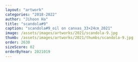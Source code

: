 ```yaml
---
layout: "artwork"
categories: "2018-2022"
author: "Jihoon Ha"
title: "scandola#9"
caption: "scandola#9_oil on canvas_33×24㎝_2021"
image: /assets/images/artworks/2021/scandola-9.jpg
thumb: /assets/images/artworks/2021/thumbs/scandola-9.jpg
order: 2630
sizeScore: 02
orderByYear: 2021019
---
```

